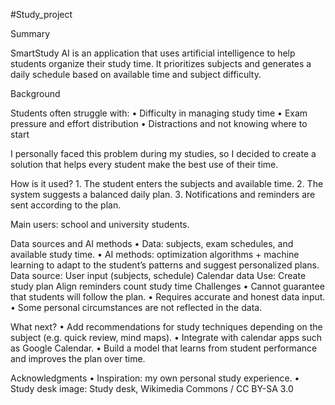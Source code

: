 #Study_project

Summary

SmartStudy AI is an application that uses artificial intelligence to help students organize their study time. It prioritizes subjects and generates a daily schedule based on available time and subject difficulty.

Background

Students often struggle with:
	•	Difficulty in managing study time
	•	Exam pressure and effort distribution
	•	Distractions and not knowing where to start

I personally faced this problem during my studies, so I decided to create a solution that helps every student make the best use of their time.

How is it used?
	1.	The student enters the subjects and available time.
	2.	The system suggests a balanced daily plan.
	3.	Notifications and reminders are sent according to the plan.

Main users: school and university students.


Data sources and AI methods
	•	Data: subjects, exam schedules, and available study time.
	•	AI methods: optimization algorithms + machine learning to adapt to the student’s patterns and suggest personalized plans.
Data source:
User input (subjects, schedule)
Calendar data
Use:
Create study plan
Align reminders
count study time
Challenges
	•	Cannot guarantee that students will follow the plan.
	•	Requires accurate and honest data input.
	•	Some personal circumstances are not reflected in the data.

What next?
	•	Add recommendations for study techniques depending on the subject (e.g. quick review, mind maps).
	•	Integrate with calendar apps such as Google Calendar.
	•	Build a model that learns from student performance and improves the plan over time.

Acknowledgments
	•	Inspiration: my own personal study experience.
	•	Study desk image: Study desk, Wikimedia Commons / CC BY-SA 3.0

